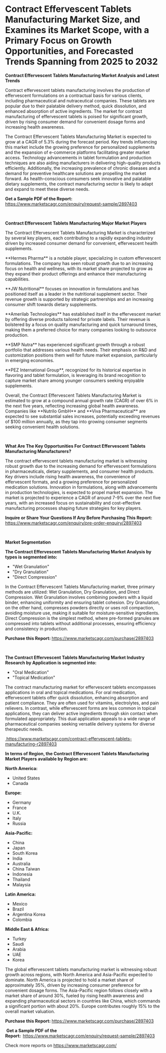 <p><h1>Contract Effervescent Tablets Manufacturing Market Size, and Examines its Market Scope, with a Primary Focus on Growth Opportunities, and Forecasted Trends Spanning from 2025 to 2032</h1></p><p><strong>Contract Effervescent Tablets Manufacturing Market Analysis and Latest Trends</strong></p>
<p><p>Contract effervescent tablets manufacturing involves the production of effervescent formulations on a contractual basis for various clients, including pharmaceutical and nutraceutical companies. These tablets are popular due to their palatable delivery method, quick dissolution, and enhanced absorption of active ingredients. The market for contract manufacturing of effervescent tablets is poised for significant growth, driven by rising consumer demand for convenient dosage forms and increasing health awareness.</p><p>The Contract Effervescent Tablets Manufacturing Market is expected to grow at a CAGR of 5.3% during the forecast period. Key trends influencing this market include the growing preference for personalized supplements and the expansion of e-commerce platforms facilitating greater market access. Technology advancements in tablet formulation and production techniques are also aiding manufacturers in delivering high-quality products efficiently. Additionally, the increasing prevalence of chronic diseases and a demand for preventive healthcare solutions are propelling the market forward. As health-conscious consumers seek innovative and palatable dietary supplements, the contract manufacturing sector is likely to adapt and expand to meet these diverse needs.</p></p>
<p><strong>Get a Sample PDF of the Report:&nbsp;</strong> <a href="https://www.marketscagr.com/enquiry/request-sample/2897403?utm_campaign=2778&utm_medium=2&utm_source=Github&utm_content=ia&utm_term=15032025&utm_id=contract-effervescent-tablets-manufacturing">https://www.marketscagr.com/enquiry/request-sample/2897403</a></p>
<p>&nbsp;</p>
<p><strong>Contract Effervescent Tablets Manufacturing Major Market Players</strong></p>
<p><p>The Contract Effervescent Tablets Manufacturing Market is characterized by several key players, each contributing to a rapidly expanding industry driven by increased consumer demand for convenient, effervescent health supplements. </p><p>**Hermes Pharma** is a notable player, specializing in custom effervescent formulations. The company has seen robust growth due to an increasing focus on health and wellness, with its market share projected to grow as they expand their product offerings and enhance their manufacturing capabilities. </p><p>**JW Nutritional** focuses on innovation in formulations and has positioned itself as a leader in the nutritional supplement sector. Their revenue growth is supported by strategic partnerships and an increasing consumer shift towards dietary supplements.</p><p>**Amerilab Technologies** has established itself in the effervescent market by offering diverse products tailored for private labels. Their revenue is bolstered by a focus on quality manufacturing and quick turnaround times, making them a preferred choice for many companies looking to outsource production.</p><p>**SMP Nutra** has experienced significant growth through a robust portfolio that addresses various health needs. Their emphasis on R&D and customization positions them well for future market expansion, particularly in emerging economies.</p><p>**PEZ International Group**, recognized for its historical expertise in flavoring and tablet formulation, is leveraging its brand recognition to capture market share among younger consumers seeking enjoyable supplements.</p><p>Overall, the Contract Effervescent Tablets Manufacturing Market is estimated to grow at a compound annual growth rate (CAGR) of over 6% in the next five years, reflecting increasing global health awareness. Companies like **Nutrilo GmbH** and **Viva Pharmaceutical** are expected to see substantial sales increases, potentially exceeding revenues of $100 million annually, as they tap into growing consumer segments seeking convenient health solutions.</p></p>
<p>&nbsp;</p>
<p><strong>What Are The Key Opportunities For Contract Effervescent Tablets Manufacturing Manufacturers?</strong></p>
<p><p>The contract effervescent tablets manufacturing market is witnessing robust growth due to the increasing demand for effervescent formulations in pharmaceuticals, dietary supplements, and consumer health products. Key drivers include rising health awareness, the convenience of effervescent formats, and a growing preference for personalized medication solutions. Innovation in formulations, along with advancements in production technologies, is expected to propel market expansion. The market is projected to experience a CAGR of around 7-9% over the next five years, with an increased focus on sustainability and cost-effective manufacturing processes shaping future strategies for key players.</p></p>
<p><strong>Inquire or Share Your Questions If Any Before Purchasing This Report:</strong> <a href="https://www.marketscagr.com/enquiry/pre-order-enquiry/2897403?utm_campaign=2778&utm_medium=2&utm_source=Github&utm_content=ia&utm_term=15032025&utm_id=contract-effervescent-tablets-manufacturing">https://www.marketscagr.com/enquiry/pre-order-enquiry/2897403</a></p>
<p>&nbsp;</p>
<p><strong>Market Segmentation</strong></p>
<p><strong>The Contract Effervescent Tablets Manufacturing Market Analysis by types is segmented into:</strong></p>
<p><ul><li>"Wet Granulation"</li><li>"Dry Granulation"</li><li>"Direct Compression"</li></ul></p>
<p><p>In the Contract Effervescent Tablets Manufacturing market, three primary methods are utilized: Wet Granulation, Dry Granulation, and Direct Compression. Wet Granulation involves combining powders with a liquid binder, enhancing uniformity and ensuring tablet cohesion. Dry Granulation, on the other hand, compresses powders directly or uses roll compaction, avoiding moisture use, making it suitable for moisture-sensitive ingredients. Direct Compression is the simplest method, where pre-formed granules are compressed into tablets without additional processes, ensuring efficiency and consistency in production.</p></p>
<p><strong>Purchase this Report:&nbsp;</strong><a href="https://www.marketscagr.com/purchase/2897403?utm_campaign=2778&utm_medium=2&utm_source=Github&utm_content=ia&utm_term=15032025&utm_id=contract-effervescent-tablets-manufacturing">https://www.marketscagr.com/purchase/2897403</a></p>
<p>&nbsp;</p>
<p><strong>The Contract Effervescent Tablets Manufacturing Market Industry Research by Application is segmented into:</strong></p>
<p><ul><li>"Oral Medication"</li><li>"Topical Medication"</li></ul></p>
<p><p>The contract manufacturing market for effervescent tablets encompasses applications in oral and topical medications. For oral medication, effervescent tablets offer quick dissolution, enhancing absorption and patient compliance. They are often used for vitamins, electrolytes, and pain relievers. In contrast, while effervescent forms are less common in topical applications, they can deliver active ingredients through skin contact when formulated appropriately. This dual application appeals to a wide range of pharmaceutical companies seeking versatile delivery systems for diverse therapeutic needs.</p></p>
<p><a href="https://www.marketscagr.com/contract-effervescent-tablets-manufacturing-r2897403?utm_campaign=2778&utm_medium=2&utm_source=Github&utm_content=ia&utm_term=15032025&utm_id=contract-effervescent-tablets-manufacturing">&nbsp;https://www.marketscagr.com/contract-effervescent-tablets-manufacturing-r2897403</a></p>
<p><strong>In terms of Region, the Contract Effervescent Tablets Manufacturing Market Players available by Region are:</strong></p>
<p>
    <p> <strong> North America: </strong>
        <ul>
            <li>United States</li>
            <li>Canada</li>
        </ul>
        </p> 
    <p> <strong> Europe: </strong>
        <ul>
            <li>Germany</li>
            <li>France</li>
            <li>U.K.</li>
            <li>Italy</li>
            <li>Russia</li>
        </ul>
        </p> 
    <p> <strong> Asia-Pacific: </strong>
        <ul>
            <li>China</li>
            <li>Japan</li>
            <li>South Korea</li>
            <li>India</li>
            <li>Australia</li>
            <li>China Taiwan</li>
            <li>Indonesia</li>
            <li>Thailand</li>
            <li>Malaysia</li>
        </ul>
        </p> 
    <p> <strong> Latin America: </strong>
        <ul>
            <li>Mexico</li>
            <li>Brazil</li>
            <li>Argentina Korea</li>
            <li>Colombia</li>
        </ul>
        </p> 
    <p> <strong> Middle East & Africa: </strong>
        <ul>
            <li>Turkey</li>
            <li>Saudi</li>
            <li>Arabia</li>
            <li>UAE</li>
            <li>Korea</li>
        </ul>
    </p>
    </p>
<p><p>The global effervescent tablets manufacturing market is witnessing robust growth across regions, with North America and Asia-Pacific expected to dominate. North America is projected to hold a market share of approximately 35%, driven by increasing consumer preference for convenient dosage forms. The Asia-Pacific region follows closely with a market share of around 30%, fueled by rising health awareness and expanding pharmaceutical sectors in countries like China, which commands a significant portion with about 20%. Europe contributes roughly 15% to the overall market valuation.</p></p>
<p><strong>Purchase this Report: </strong><a href="https://www.marketscagr.com/purchase/2897403?utm_campaign=2778&utm_medium=2&utm_source=Github&utm_content=ia&utm_term=15032025&utm_id=contract-effervescent-tablets-manufacturing">https://www.marketscagr.com/purchase/2897403</a></p>
<p>&nbsp;<strong>Get a Sample PDF of the Report:&nbsp;&nbsp;</strong><a href="https://www.marketscagr.com/enquiry/request-sample/2897403?utm_campaign=2778&utm_medium=2&utm_source=Github&utm_content=ia&utm_term=15032025&utm_id=contract-effervescent-tablets-manufacturing">https://www.marketscagr.com/enquiry/request-sample/2897403</a></p>
<p><strong></strong></p>
<p>Check more reports on <a href="https://www.marketscagr.com/?utm_campaign=2778&utm_medium=2&utm_source=Github&utm_content=ia&utm_term=15032025&utm_id=contract-effervescent-tablets-manufacturing">https://www.marketscagr.com/</a></p>